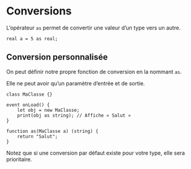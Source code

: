 # Conversions

L’opérateur `as` permet de convertir une valeur d’un type vers un autre.
```grimoire
real a = 5 as real;
```

## Conversion personnalisée

On peut définir notre propre fonction de conversion en la nommant `as`.

Elle ne peut avoir qu’un paramètre d’entrée et de sortie.
```grimoire
class MaClasse {}

event onLoad() {
    let obj = new MaClasse;
    print(obj as string); // Affiche « Salut »
}

function as(MaClasse a) (string) {
    return "Salut";
}
```

Notez que si une conversion par défaut existe pour votre type, elle sera prioritaire.